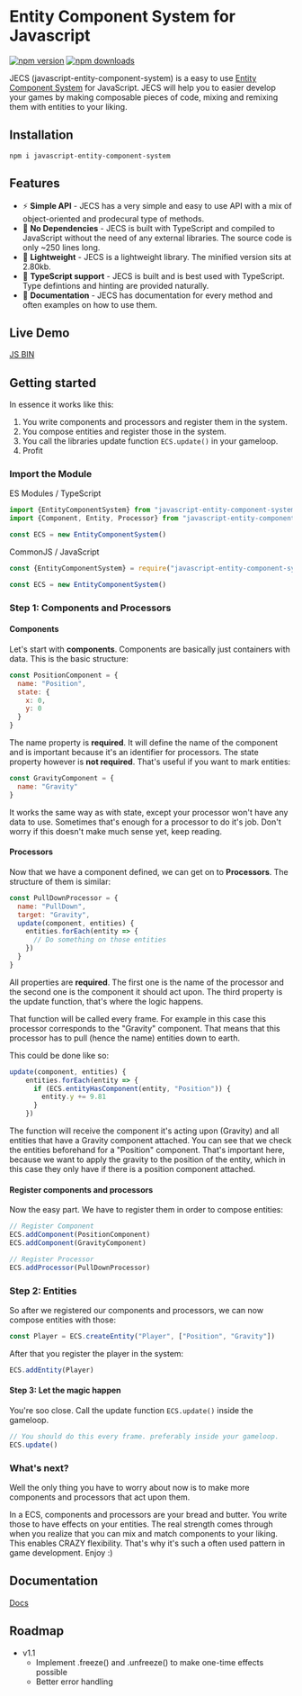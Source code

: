 # Entity Component System for Javascript
[![npm version](https://badgen.net/badge/npm/v1.0.1/blue)](https://www.npmjs.com/package/javascript-entity-component-system)
[![npm downloads](https://badgen.net/badge/downloads/100%20%2F%20week/green)](https://www.npmjs.com/package/javascript-entity-component-system)

JECS (javascript-entity-component-system) is a easy to use [Entity Component System](https://en.wikipedia.org/wiki/Entity_component_system) for JavaScript. JECS will help you to easier develop your games by making composable pieces of code, mixing and remixing them with entities to your liking.

## Installation
```
npm i javascript-entity-component-system
```

## Features
- ⚡ **Simple API** - JECS has a very simple and easy to use API with a mix of object-oriented and prodecural type of methods. 
- 🥤 **No Dependencies** - JECS is built with TypeScript and compiled to JavaScript without the need of any external libraries. The source code is only ~250 lines long.
- 💾 **Lightweight** - JECS is a lightweight library. The minified version sits at 2.80kb.
- 🤝 **TypeScript support** - JECS is built and is best used with TypeScript. Type defintions and hinting are provided naturally.
- 📄 **Documentation** - JECS has documentation for every method and often examples on how to use them.

## Live Demo
[JS BIN](https://jsbin.com/bunetigumo/edit?html,output)

## Getting started
In essence it works like this:
1. You write components and processors and register them in the system.
2. You compose entities and register those in the system.
4. You call the libraries update function ```ECS.update()``` in your gameloop.
5. Profit

### Import the Module
ES Modules / TypeScript
```TypeScript
import {EntityComponentSystem} from "javascript-entity-component-system" // CLASS
import {Component, Entity, Processor} from "javascript-entity-component-system" // TYPES

const ECS = new EntityComponentSystem()
```

CommonJS / JavaScript
```JavaScript
const {EntityComponentSystem} = require("javascript-entity-component-system") // CLASS

const ECS = new EntityComponentSystem()
```

### Step 1: Components and Processors
#### Components
Let's start with **components**. Components are basically just containers with data. This is the basic structure:
```JavaScript
const PositionComponent = {
  name: "Position",
  state: {
    x: 0,
    y: 0
  }
}
```

The name property is **required**. It will define the name of the component and is important because it's an identifier for processors.
The state property however is **not required**. That's useful if you want to mark entities:
```JavaScript
const GravityComponent = {
  name: "Gravity"
}
```

It works the same way as with state, except your processor won't have any data to use. Sometimes that's enough for a processor to do it's job. Don't worry if this doesn't make much sense yet, keep reading.

#### Processors

Now that we have a component defined, we can get on to **Processors**.
The structure of them is similar:
```JavaScript
const PullDownProcessor = {
  name: "PullDown",
  target: "Gravity",
  update(component, entities) {
    entities.forEach(entity => {
      // Do something on those entities
    })
  }
}
```

All properties are **required**. The first one is the name of the processor and the second one is the component it should act upon. The third property is the update function, that's where the logic happens.

That function will be called every frame. For example in this case this processor corresponds to the "Gravity" component. That means that this processor has to pull (hence the name) entities down to earth.

This could be done like so:
```JavaScript
update(component, entities) {
    entities.forEach(entity => {
      if (ECS.entityHasComponent(entity, "Position")) {
        entity.y += 9.81
      }
    })
```

The function will receive the component it's acting upon (Gravity) and all entities that have a Gravity component attached. You can see that we check the entities beforehand for a "Position" component. That's important here, because we want to apply the gravity to the position of the entity, which in this case they only have if there is a position component attached.

#### Register components and processors
Now the easy part. We have to register them in order to compose entities:

```JavaScript
// Register Component
ECS.addComponent(PositionComponent)
ECS.addComponent(GravityComponent)

// Register Processor
ECS.addProcessor(PullDownProcessor)
```

### Step 2: Entities
So after we registered our components and processors, we can now compose entities with those:

```JavaScript
const Player = ECS.createEntity("Player", ["Position", "Gravity"])
```

After that you register the player in the system:
```JavaScript
ECS.addEntity(Player)
```


#### Step 3: Let the magic happen
You're soo close. Call the update function ```ECS.update()``` inside the gameloop.
```JavaScript
// You should do this every frame. preferably inside your gameloop.
ECS.update()
```

### What's next?
Well the only thing you have to worry about now is to make more components and processors that act upon them.

In a ECS, components and processors are your bread and butter. You write those to have effects on your entities. The real strength comes through when you realize that you can mix and match components to your liking. This enables CRAZY flexibility. That's why it's such a often used pattern in game development. Enjoy :)

## Documentation
[Docs](https://stuhl.github.io/javascript-entity-component-system/)

## Roadmap
- v1.1
    - Implement .freeze() and .unfreeze() to make one-time effects possible
	- Better error handling